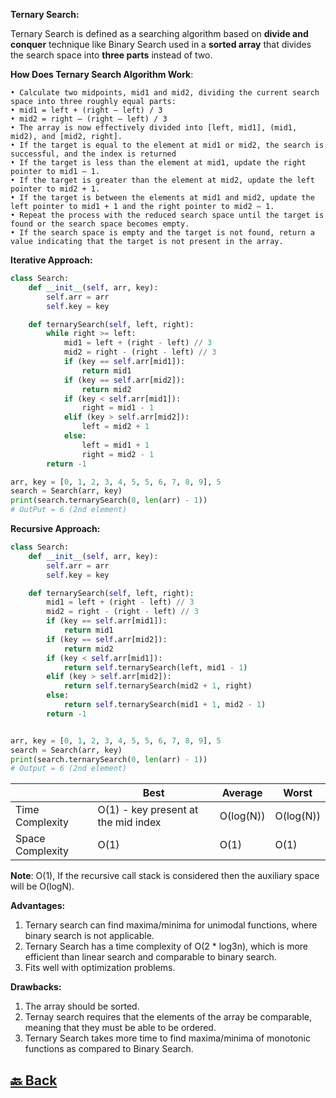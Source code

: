 **Ternary Search:**

Ternary Search is defined as a searching algorithm based on **divide and conquer** technique like Binary Search used in a **sorted array** that divides the search space into **three parts** instead of two.

**How Does Ternary Search Algorithm Work**:

    • Calculate two midpoints, mid1 and mid2, dividing the current search space into three roughly equal parts:
    • mid1 = left + (right – left) / 3
    • mid2 = right – (right – left) / 3
    • The array is now effectively divided into [left, mid1], (mid1, mid2), and [mid2, right].
    • If the target is equal to the element at mid1 or mid2, the search is successful, and the index is returned
    • If the target is less than the element at mid1, update the right pointer to mid1 – 1.
    • If the target is greater than the element at mid2, update the left pointer to mid2 + 1.
    • If the target is between the elements at mid1 and mid2, update the left pointer to mid1 + 1 and the right pointer to mid2 – 1.
    • Repeat the process with the reduced search space until the target is found or the search space becomes empty.
    • If the search space is empty and the target is not found, return a value indicating that the target is not present in the array.

**Iterative Approach:**

```python
class Search:
    def __init__(self, arr, key):
        self.arr = arr
        self.key = key

    def ternarySearch(self, left, right):
        while right >= left:
            mid1 = left + (right - left) // 3
            mid2 = right - (right - left) // 3
            if (key == self.arr[mid1]):
                return mid1
            if (key == self.arr[mid2]):
                return mid2
            if (key < self.arr[mid1]):
                right = mid1 - 1
            elif (key > self.arr[mid2]):
                left = mid2 + 1
            else:
                left = mid1 + 1
                right = mid2 - 1
        return -1

arr, key = [0, 1, 2, 3, 4, 5, 5, 6, 7, 8, 9], 5
search = Search(arr, key)
print(search.ternarySearch(0, len(arr) - 1))
# OutPut = 6 (2nd element)
```
**Recursive Approach:**

```python
class Search:
    def __init__(self, arr, key):
        self.arr = arr
        self.key = key

    def ternarySearch(self, left, right):
        mid1 = left + (right - left) // 3
        mid2 = right - (right - left) // 3
        if (key == self.arr[mid1]):
            return mid1
        if (key == self.arr[mid2]):
            return mid2
        if (key < self.arr[mid1]):
            return self.ternarySearch(left, mid1 - 1)
        elif (key > self.arr[mid2]):
            return self.ternarySearch(mid2 + 1, right)
        else:
            return self.ternarySearch(mid1 + 1, mid2 - 1)
        return -1


arr, key = [0, 1, 2, 3, 4, 5, 5, 6, 7, 8, 9], 5
search = Search(arr, key)
print(search.ternarySearch(0, len(arr) - 1))
# Output = 6 (2nd element)
```

|                  | Best                                | Average   | Worst     |
| ---------------- | ----------------------------------- | --------- | --------- |
| Time Complexity  | O(1) - key present at the mid index | O(log(N)) | O(log(N)) |
| Space Complexity | O(1)                                | O(1)      | O(1)      |

**Note**: O(1), If the recursive call stack is considered then the auxiliary space will be O(logN).

**Advantages:**

1. Ternary search can find maxima/minima for unimodal functions, where binary search is not applicable. </br>
2. Ternary Search has a time complexity of O(2 * log3n), which is more efficient than linear search and comparable to binary search. </br>
3. Fits well with optimization problems. </br>

**Drawbacks:**

1. The array should be sorted. </br>
2. Ternay search requires that the elements of the array be comparable, meaning that they must be able to be ordered. </br>
3. Ternary Search takes more time to find maxima/minima of monotonic functions as compared to Binary Search. </br>

<h2><a href="https://github.com/sanjay9616/data-structure-and-alogrithms/blob/master/Searching/README.md"> 🔙 Back</a></h2>